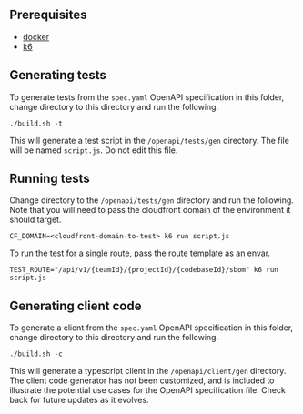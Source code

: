 ## Prerequisites

- [docker](https://docs.docker.com/get-docker/)
- [k6](https://k6.io/docs/get-started/installation/)

## Generating tests

To generate tests from the `spec.yaml` OpenAPI specification in this folder,
change directory to this directory and run the following.

```shell
./build.sh -t
```

This will generate a test script in the `/openapi/tests/gen` directory. The file will be named `script.js`.
Do not edit this file.

## Running tests

Change directory to the `/openapi/tests/gen` directory and run the following. Note that you
will need to pass the cloudfront domain of the environment it should target.

```shell
CF_DOMAIN=<cloudfront-domain-to-test> k6 run script.js
```

To run the test for a single route, pass the route template as an envar.

```shell
TEST_ROUTE="/api/v1/{teamId}/{projectId}/{codebaseId}/sbom" k6 run script.js
```

## Generating client code

To generate a client from the `spec.yaml` OpenAPI specification in this folder,
change directory to this directory and run the following.

```shell
./build.sh -c
```

This will generate a typescript client in the `/openapi/client/gen` directory.
The client code generator has not been customized, and is included to illustrate
the potential use cases for the OpenAPI specification file. Check back for future
updates as it evolves.
